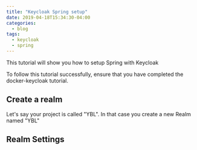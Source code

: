 ```yaml
---
title: "Keycloak Spring setup"
date: 2019-04-18T15:34:30-04:00
categories:
  - blog
tags:
  - keycloak
  - spring
---
```


This tutorial will show you how to setup Spring with Keycloak

To follow this tutorial successfully, ensure that you have completed the docker-keycloak tutorial.

## Create a realm

Let's say your project is called "YBL". In that case you create a new Realm named "YBL"

## Realm Settings


